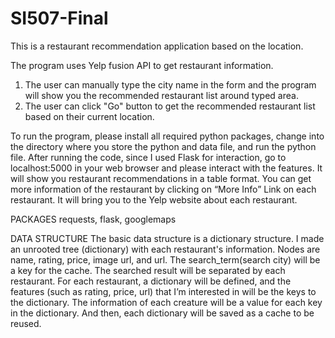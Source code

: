 # SI507-Final

This is a restaurant recommendation application based on the location. 

The program uses Yelp fusion API to get restaurant information. 
  1. The user can manually type the city name in the form and the program will show you the recommended restaurant list around typed area.
  2. The user can click "Go" button to get the recommended restaurant list based on their current location.
  
To run the program, please install all required python packages, change into the directory where you store the python and data file, and run the python file. After running the code, since I used Flask for interaction, go to localhost:5000 in your web browser and please interact with the features. It will show you restaurant recommendations in a table format. You can get more information of the restaurant by clicking on “More Info” Link on each restaurant. It will bring you to the Yelp website about each restaurant. 

PACKAGES
requests, flask, googlemaps

DATA STRUCTURE 
The basic data structure is a dictionary structure. I made an unrooted tree (dictionary) with each restaurant's information. Nodes are name, rating, price, image url, and url. The search_term(search city) will be a key for the cache. The searched result will be separated by each restaurant. For each restaurant, a dictionary will be defined, and the features (such as rating, price, url) that I’m interested in will be the keys to the dictionary. The information of each creature will be a value for each key in the dictionary. And then, each dictionary will be saved as a cache to be reused.
